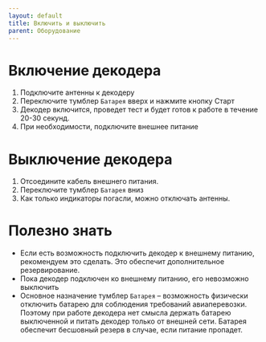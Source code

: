 ```yaml
---
layout: default
title: Включить и выключить
parent: Оборудование
---
```


# Включение декодера

1. Подключите антенны к декодеру
2. Переключите тумблер ```Батарея``` вверх и нажмите кнопку Старт
3. Декодер включится, проведет тест и будет готов к работе в течение 20-30 секунд.
4. При необходимости, подключите внешнее питание

# Выключение декодера
1. Отсоедините кабель внешнего питания. 
2. Переключите тумблер ```Батарея``` вниз
3. Как только индикаторы погасли, можно отключать антенны.

# Полезно знать
* Если есть возможность подключить декодер к внешнему питанию, рекомендуем это сделать. Это обеспечит дополнительное резервирование.
* Пока декодер подключен ко внешнему питанию, его невозможно выключить
* Основное назначение тумблер ```Батарея``` – возможность физически отключить батарею для соблюдения требований авиаперевозки. Поэтому при работе декодера нет смысла держать батарею выключенной и питать декодер только от внешней сети. Батарея обеспечит бесшовный резерв в случае, если питание пропадет. 
